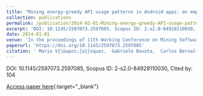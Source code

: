 ```yaml
---
title: "Mining energy-greedy API usage patterns in Android apps: an empirical study"
collection: publications
permalink: /publication/2014-01-01-Mining-energy-greedy-API-usage-patterns-in-Android-apps-an-empirical-study
excerpt: 'DOI: 10.1145/2597073.2597085, Scopus ID: 2-s2.0-84928110030, Cited by: 104'
date: 2014-01-01
venue: 'In the proceedings of 11th Working Conference on Mining Software Repositories, MSR 2014, Proceedings, May 31 - June 1, 2014, Hyderabad, India'
paperurl: 'https://doi.org/10.1145/2597073.2597085'
citation: ' Mario V{\&apos;{a}}squez,  Gabriele Bavota,  Carlos Bernal{-}C{\&apos;{a}}rdenas,  Rocco Oliveto,  Massimiliano Di,  Denys Poshyvanyk, &quot;Mining energy-greedy API usage patterns in Android apps: an empirical study.&quot; In the proceedings of 11th Working Conference on Mining Software Repositories, MSR 2014, Proceedings, May 31 - June 1, 2014, Hyderabad, India, 2014.'
---
```

DOI: 10.1145/2597073.2597085, Scopus ID: 2-s2.0-84928110030, Cited by: 104

[Access paper here](https://doi.org/10.1145/2597073.2597085){:target="_blank"}
